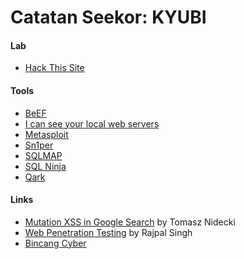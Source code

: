 # Catatan Seekor: KYUBI

#### Lab

* [Hack This Site](https://www.hackthissite.org/pages/index/index.php)

#### Tools

* [BeEF](https://sectools.org/tool/beef/)
* [I can see your local web servers](http://http.jameshfisher.com/2019/05/26/i-can-see-your-local-web-servers/)
* [Metasploit](https://www.metasploit.com/)
* [Sn1per](https://github.com/1N3/Sn1per)
* [SQLMAP](http://sqlmap.org/)
* [SQL Ninja](http://sqlninja.sourceforge.net/)
* [Qark](https://github.com/linkedin/qark)

#### Links

* [Mutation XSS in Google Search](https://www.acunetix.com/blog/web-security-zone/mutation-xss-in-google-search/) by Tomasz Nidecki
* [Web Penetration Testing](https://www.hackingarticles.in/web-penetration-testing/) by Rajpal Singh
* [Bincang Cyber](https://bincangcyber.id/)

